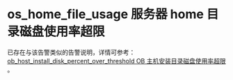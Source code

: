 # os_home_file_usage 服务器 home 目录磁盘使用率超限

已存在与该告警类似的告警说明，详情可参考：[ob_host_install_disk_percent_over_threshold OB 主机安装目录磁盘使用率超限](../200.ob-alert/3700.ob_host_install_disk_percent_over_threshold.md) 。
